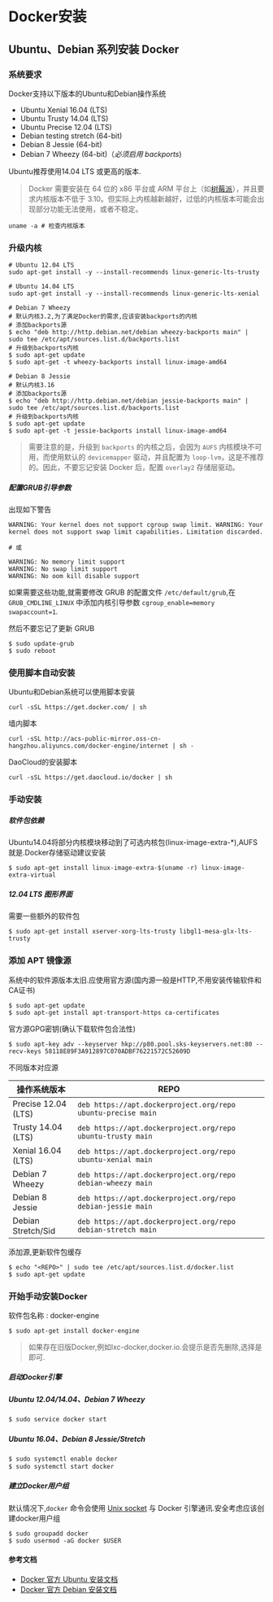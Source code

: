 # Docker安装

## Ubuntu、Debian 系列安装 Docker

### 系统要求

Docker支持以下版本的Ubuntu和Debian操作系统

* Ubuntu Xenial 16.04 \(LTS\)
* Ubuntu Trusty 14.04 \(LTS\)
* Ubuntu Precise 12.04 \(LTS\)
* Debian testing stretch \(64-bit\)
* Debian 8 Jessie \(64-bit\)
* Debian 7 Wheezy \(64-bit\)（_必须启用 backports_\)

Ubuntu推荐使用14.04 LTS 或更高的版本.

> Docker 需要安装在 64 位的 x86 平台或 ARM 平台上（如[树莓派](https://www.raspberrypi.org/)），并且要求内核版本不低于 3.10。但实际上内核越新越好，过低的内核版本可能会出现部分功能无法使用，或者不稳定。

```
uname -a # 检查内核版本
```

### 升级内核

```
# Ubuntu 12.04 LTS
sudo apt-get install -y --install-recommends linux-generic-lts-trusty

# Ubuntu 14.04 LTS
sudo apt-get install -y --install-recommends linux-generic-lts-xenial

# Debian 7 Wheezy
# 默认内核3.2,为了满足Docker的需求,应该安装backports的内核
# 添加backports源
$ echo "deb http://http.debian.net/debian wheezy-backports main" | sudo tee /etc/apt/sources.list.d/backports.list
# 升级到backports内核
$ sudo apt-get update
$ sudo apt-get -t wheezy-backports install linux-image-amd64

# Debian 8 Jessie
# 默认内核3.16
# 添加backports源
$ echo "deb http://http.debian.net/debian jessie-backports main" | sudo tee /etc/apt/sources.list.d/backports.list
# 升级到backports内核
$ sudo apt-get update
$ sudo apt-get -t jessie-backports install linux-image-amd64
```

> 需要注意的是，升级到 `backports` 的内核之后，会因为 `AUFS` 内核模块不可用，而使用默认的 `devicemapper` 驱动，并且配置为 `loop-lvm`，这是不推荐的。因此，不要忘记安装 Docker 后，配置 `overlay2` 存储层驱动。

##### 配置GRUB引导参数

出现如下警告

```
WARNING: Your kernel does not support cgroup swap limit. WARNING: Your
kernel does not support swap limit capabilities. Limitation discarded.

# 或

WARNING: No memory limit support
WARNING: No swap limit support
WARNING: No oom kill disable support
```

如果需要这些功能,就需要修改 GRUB 的配置文件 `/etc/default/grub`,在 `GRUB_CMDLINE_LINUX` 中添加内核引导参数 `cgroup_enable=memory swapaccount=1`.

然后不要忘记了更新 GRUB

```
$ sudo update-grub
$ sudo reboot
```

### 使用脚本自动安装

Ubuntu和Debian系统可以使用脚本安装

```
curl -sSL https://get.docker.com/ | sh
```

墙内脚本

```
curl -sSL http://acs-public-mirror.oss-cn-hangzhou.aliyuncs.com/docker-engine/internet | sh -
```

DaoCloud的安装脚本

```
curl -sSL https://get.daocloud.io/docker | sh
```

### 手动安装

##### 软件包依赖

Ubuntu14.04将部分内核模块移动到了可选内核包\(linux-image-extra-\*\),AUFS就是.Docker存储驱动建议安装

```
$ sudo apt-get install linux-image-extra-$(uname -r) linux-image-extra-virtual
```

##### 12.04 LTS 图形界面

需要一些额外的软件包

```
$ sudo apt-get install xserver-xorg-lts-trusty libgl1-mesa-glx-lts-trusty
```

### 添加 APT 镜像源

系统中的软件源版本太旧.应使用官方源\(国内源一般是HTTP,不用安装传输软件和CA证书\)

```
$ sudo apt-get update
$ sudo apt-get install apt-transport-https ca-certificates
```

官方源GPG密钥\(确认下载软件包合法性\)

```
$ sudo apt-key adv --keyserver hkp://p80.pool.sks-keyservers.net:80 --recv-keys 58118E89F3A912897C070ADBF76221572C52609D
```

不同版本对应源

| 操作系统版本 | REPO |
| --- | --- |
| Precise 12.04 \(LTS\) | `deb https://apt.dockerproject.org/repo ubuntu-precise main` |
| Trusty 14.04 \(LTS\) | `deb https://apt.dockerproject.org/repo ubuntu-trusty main` |
| Xenial 16.04 \(LTS\) | `deb https://apt.dockerproject.org/repo ubuntu-xenial main` |
| Debian 7 Wheezy | `deb https://apt.dockerproject.org/repo debian-wheezy main` |
| Debian 8 Jessie | `deb https://apt.dockerproject.org/repo debian-jessie main` |
| Debian Stretch/Sid | `deb https://apt.dockerproject.org/repo debian-stretch main` |

添加源,更新软件包缓存

```
$ echo "<REPO>" | sudo tee /etc/apt/sources.list.d/docker.list
$ sudo apt-get update
```

### 开始手动安装Docker

软件包名称 : docker-engine

```
$ sudo apt-get install docker-engine
```

> 如果存在旧版Docker,例如lxc-docker,docker.io.会提示是否先删除,选择是即可.

##### 启动Docker引擎

##### Ubuntu 12.04/14.04、Debian 7 Wheezy

```bash
$ sudo service docker start
```

##### Ubuntu 16.04、Debian 8 Jessie/Stretch

```bash
$ sudo systemctl enable docker
$ sudo systemctl start docker
```

##### 建立Docker用户组

默认情况下,`docker` 命令会使用 [Unix socket](https://en.wikipedia.org/wiki/Unix_domain_socket) 与 Docker 引擎通讯.安全考虑应该创建docker用户组

```
$ sudo groupadd docker
$ sudo usermod -aG docker $USER
```

#### 参考文档

* [Docker 官方 Ubuntu 安装文档](https://docs.docker.com/engine/installation/linux/ubuntulinux/)
* [Docker 官方 Debian 安装文档](https://docs.docker.com/engine/installation/linux/debian/)



